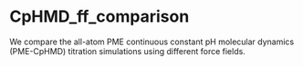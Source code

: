 # CpHMD_ff_comparison
We compare the all-atom PME continuous constant pH molecular dynamics (PME-CpHMD) titration simulations using different force fields.
